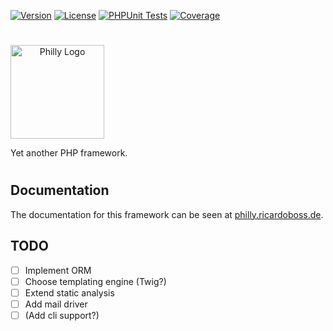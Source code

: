 [![Version](https://poser.pugx.org/ricardoboss/philly/version)](https://packagist.org/packages/ricardoboss/philly)
[![License](https://poser.pugx.org/ricardoboss/philly/license)](https://packagist.org/packages/ricardoboss/philly)
[![PHPUnit Tests](https://github.com/ricardoboss/Philly/workflows/PHPUnit%20Tests/badge.svg)](https://github.com/ricardoboss/Philly/actions)
[![Coverage](https://shepherd.dev/github/ricardoboss/philly/coverage.svg)](https://shepherd.dev/github/ricardoboss/philly)

# 

<a href="https://philly.ricardoboss.de" target="_blank" style="text-align: center">
    <img src="https://raw.githubusercontent.com/ricardoboss/Philly/master/docs/assets/img/logo.svg" alt="Philly Logo" height="150">
</a>

Yet another PHP framework.

# 

## Documentation

The documentation for this framework can be seen at [philly.ricardoboss.de](https://philly.ricardoboss.de/home).

## TODO

- [ ] Implement ORM
- [ ] Choose templating engine (Twig?)
- [ ] Extend static analysis
- [ ] Add mail driver
- [ ] (Add cli support?)
